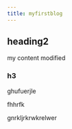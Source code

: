 ```yaml
---
title: myfirstblog
---
```


## heading2
my content modified

### h3
ghufuerjle

fhhrfk

gnrkljrkrwkrelwer